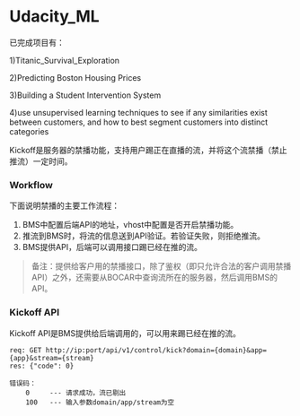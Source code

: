 # Udacity_ML

已完成项目有：

   1)Titanic_Survival_Exploration
   
   2)Predicting Boston Housing Prices
   
   3)Building a Student Intervention System
   
   4)use unsupervised learning techniques to see if any similarities exist between customers, and how to best segment customers into distinct categories
   
   
 Kickoff是服务器的禁播功能，支持用户踢正在直播的流，并将这个流禁播（禁止推流）一定时间。

### Workflow

下面说明禁播的主要工作流程：

1. BMS中配置后端API的地址，vhost中配置是否开启禁播功能。
1. 推流到BMS时，将流的信息送到API验证。若验证失败，则拒绝推流。
1. BMS提供API，后端可以调用接口踢已经在推的流。

> 备注：提供给客户用的禁播接口，除了鉴权（即只允许合法的客户调用禁播API）之外，还需要从BOCAR中查询流所在的服务器，然后调用BMS的API。

### Kickoff API

Kickoff API是BMS提供给后端调用的，可以用来踢已经在推的流。

```
req: GET http://ip:port/api/v1/control/kick?domain={domain}&app={app}&stream={stream}
res: {"code": 0}

错误码：
    0     --- 请求成功，流已剔出
    100   --- 输入参数domain/app/stream为空
```

